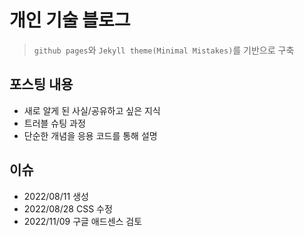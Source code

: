 # 개인 기술 블로그

> `github pages`와 `Jekyll theme(Minimal Mistakes)`를 기반으로 구축

## 포스팅 내용

- 새로 알게 된 사실/공유하고 싶은 지식
- 트러블 슈팅 과정
- 단순한 개념을 응용 코드를 통해 설명

## 이슈

- 2022/08/11 생성
- 2022/08/28 CSS 수정
- 2022/11/09 구글 애드센스 검토
